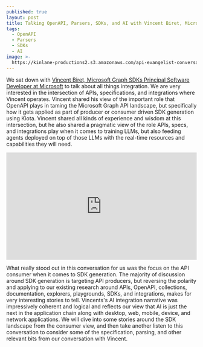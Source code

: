 ```yaml
---
published: true
layout: post
title: Talking OpenAPI, Parsers, SDKs, and AI with Vincent Biret, Microsoft Graph SDKs Principal Software Developer at Microsoft
tags:
  - OpenAPI
  - Parsers
  - SDKs
  - AI
image: >-
  https://kinlane-productions2.s3.amazonaws.com/api-evangelist-conversations/api-evangelist-conversations.jpg
---
```

We sat down with [Vincent Biret, Microsoft Graph SDKs Principal Software Developer at Microsoft](https://conversations.apievangelist.com/store/2025-01-19-vincent-biret-microsoft/) to talk about all things integration. We are very interested in the intersection of APIs, specifications, and integrations where Vincent operates. Vincent shared his view of the important role that OpenAPI plays in taming the Microsoft Graph API landscape, but specifically how it gets applied as part of producer or consumer driven SDK generation using Kiota. Vincent shared all kinds of experience and wisdom at this intersection, but he also shared a pragmatic view of the role APIs, specs, and integrations play when it comes to training LLMs, but also feeding agents deployed on top of those LLMs with the real-time resources and capabilities they will need.

<style>
  .youtube-video {
  aspect-ratio: 16 / 9;
  width: 100%;
}
</style>
<center><iframe class="youtube-video" src="https://youtu.be/Pas9tFKZv-Q?si=ytE3YXyh6FMbm2NG" title="YouTube video player" frameborder="0" allow="accelerometer; autoplay; clipboard-write; encrypted-media; gyroscope; picture-in-picture; web-share" referrerpolicy="strict-origin-when-cross-origin" allowfullscreen></iframe></center>

What really stood out in this conversation for us was the focus on the API consumer when it comes to SDK generation. The majority of discussion around SDK generation is targeting API producers, but reversing the polarity and applying to our existing research around APIs, OpenAPI, collections, documentation, explorers, playgrounds, SDKs, and integrations, makes for very interesting stories to tell. Vincents's AI integration narrative was impressively coherent and logical and reflects our view that AI is just the next in the application chain along with desktop, web, mobile, device, and network applications. We will dive into some stories around the SDK landscape from the consumer view, and then take another listen to this conversation to consider some of the specification, parsing, and other relevant bits from our conversation with Vincent.